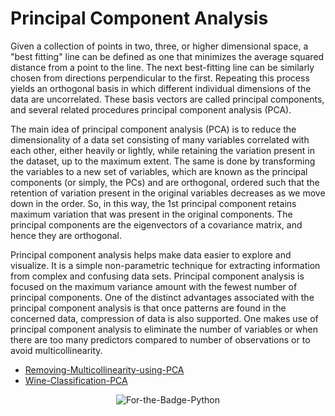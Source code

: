 # Principal Component Analysis

Given a collection of points in two, three, or higher dimensional space, a "best fitting" line can be defined as one that minimizes
the average squared distance from a point to the line. The next best-fitting line can be similarly chosen from directions perpendicular to the first.
Repeating this process yields an orthogonal basis in which different individual dimensions of the data are uncorrelated.
These basis vectors are called principal components, and several related procedures principal component analysis (PCA).

The main idea of principal component analysis (PCA) is to reduce the dimensionality of a data set consisting of many variables correlated with each other, 
either heavily or lightly, while retaining the variation present in the dataset, up to the maximum extent. The same is done by transforming the variables 
to a new set of variables, which are known as the principal components (or simply, the PCs) and are orthogonal, ordered such that the retention of variation present 
in the original variables decreases as we move down in the order. So, in this way, the 1st principal component retains maximum variation that was present in the original 
components. The principal components are the eigenvectors of a covariance matrix, and hence they are orthogonal.

Principal component analysis helps make data easier to explore and visualize. It is a simple non-parametric technique for extracting 
information from complex and confusing data sets. Principal component analysis is focused on the maximum variance amount with the fewest number of principal components.
One of the distinct advantages associated with the principal component analysis is that once patterns are found in the concerned data, compression of data is also supported.
One makes use of principal component analysis to eliminate the number of variables or when there are too many predictors compared to number of observations or
to avoid multicollinearity.

*  [Removing-Multicollinearity-using-PCA](http://github.com/Storiesbyharshit/Data-Science-Portfolio/tree/master/PCA/Removing-Multicollinearity-using-PCA)
*  [Wine-Classification-PCA](http://github.com/Storiesbyharshit/Data-Science-Portfolio/tree/master/PCA/Wine-Classification-PCA)


<p align="center">
  <img alt="For-the-Badge-Python" src="http://ForTheBadge.com/images/badges/made-with-python.svg">
  
</p>
